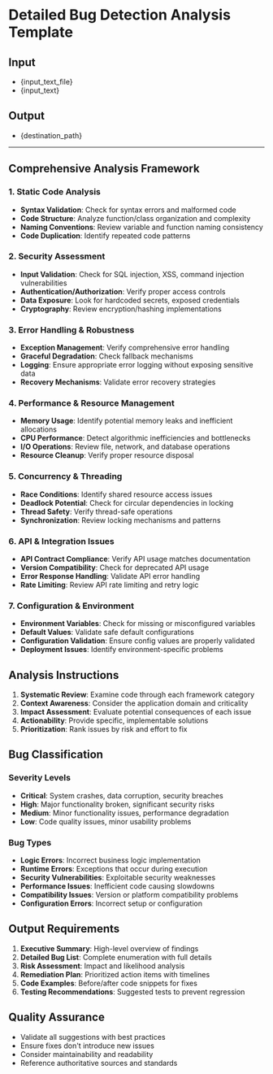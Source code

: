 # Detailed Bug Detection Analysis Template

## Input

- {input_text_file}
- {input_text}

## Output

- {destination_path}

---

## Comprehensive Analysis Framework

### 1. Static Code Analysis

- **Syntax Validation**: Check for syntax errors and malformed code
- **Code Structure**: Analyze function/class organization and complexity
- **Naming Conventions**: Review variable and function naming consistency
- **Code Duplication**: Identify repeated code patterns

### 2. Security Assessment

- **Input Validation**: Check for SQL injection, XSS, command injection vulnerabilities
- **Authentication/Authorization**: Verify proper access controls
- **Data Exposure**: Look for hardcoded secrets, exposed credentials
- **Cryptography**: Review encryption/hashing implementations

### 3. Error Handling & Robustness

- **Exception Management**: Verify comprehensive error handling
- **Graceful Degradation**: Check fallback mechanisms
- **Logging**: Ensure appropriate error logging without exposing sensitive data
- **Recovery Mechanisms**: Validate error recovery strategies

### 4. Performance & Resource Management

- **Memory Usage**: Identify potential memory leaks and inefficient allocations
- **CPU Performance**: Detect algorithmic inefficiencies and bottlenecks
- **I/O Operations**: Review file, network, and database operations
- **Resource Cleanup**: Verify proper resource disposal

### 5. Concurrency & Threading

- **Race Conditions**: Identify shared resource access issues
- **Deadlock Potential**: Check for circular dependencies in locking
- **Thread Safety**: Verify thread-safe operations
- **Synchronization**: Review locking mechanisms and patterns

### 6. API & Integration Issues

- **API Contract Compliance**: Verify API usage matches documentation
- **Version Compatibility**: Check for deprecated API usage
- **Error Response Handling**: Validate API error handling
- **Rate Limiting**: Review API rate limiting and retry logic

### 7. Configuration & Environment

- **Environment Variables**: Check for missing or misconfigured variables
- **Default Values**: Validate safe default configurations
- **Configuration Validation**: Ensure config values are properly validated
- **Deployment Issues**: Identify environment-specific problems

## Analysis Instructions

1. **Systematic Review**: Examine code through each framework category
2. **Context Awareness**: Consider the application domain and criticality
3. **Impact Assessment**: Evaluate potential consequences of each issue
4. **Actionability**: Provide specific, implementable solutions
5. **Prioritization**: Rank issues by risk and effort to fix

## Bug Classification

### Severity Levels

- **Critical**: System crashes, data corruption, security breaches
- **High**: Major functionality broken, significant security risks
- **Medium**: Minor functionality issues, performance degradation
- **Low**: Code quality issues, minor usability problems

### Bug Types

- **Logic Errors**: Incorrect business logic implementation
- **Runtime Errors**: Exceptions that occur during execution
- **Security Vulnerabilities**: Exploitable security weaknesses
- **Performance Issues**: Inefficient code causing slowdowns
- **Compatibility Issues**: Version or platform compatibility problems
- **Configuration Errors**: Incorrect setup or configuration

## Output Requirements

1. **Executive Summary**: High-level overview of findings
2. **Detailed Bug List**: Complete enumeration with full details
3. **Risk Assessment**: Impact and likelihood analysis
4. **Remediation Plan**: Prioritized action items with timelines
5. **Code Examples**: Before/after code snippets for fixes
6. **Testing Recommendations**: Suggested tests to prevent regression

## Quality Assurance

- Validate all suggestions with best practices
- Ensure fixes don't introduce new issues
- Consider maintainability and readability
- Reference authoritative sources and standards
